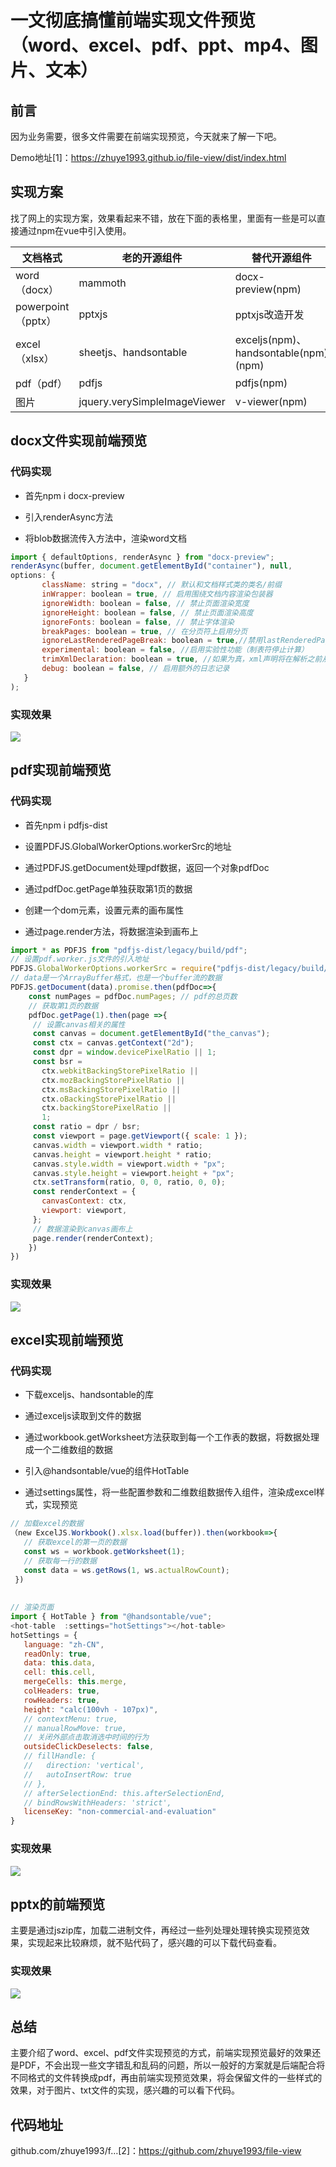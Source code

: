 # 一文彻底搞懂前端实现文件预览（word、excel、pdf、ppt、mp4、图片、文本）

## 前言

因为业务需要，很多文件需要在前端实现预览，今天就来了解一下吧。

Demo地址[1]：https://zhuye1993.github.io/file-view/dist/index.html

## 实现方案

找了网上的实现方案，效果看起来不错，放在下面的表格里，里面有一些是可以直接通过npm在vue中引入使用。

| 文档格式             | 老的开源组件                       | 替代开源组件                              |
| ---------------- | ---------------------------- | ----------------------------------- |
| word（docx）       | mammoth                      | docx-preview(npm)                   |
| powerpoint（pptx） | pptxjs                       | pptxjs改造开发                          |
| excel（xlsx）      | sheetjs、handsontable         | exceljs(npm)、handsontable(npm)(npm) |
| pdf（pdf）         | pdfjs                        | pdfjs(npm)                          |
| 图片               | jquery.verySimpleImageViewer | v-viewer(npm)                       |

## docx文件实现前端预览

### 代码实现

- 首先npm i docx-preview

- 引入renderAsync方法

- 将blob数据流传入方法中，渲染word文档

```js
import { defaultOptions, renderAsync } from "docx-preview";
renderAsync(buffer, document.getElementById("container"), null,
options: {
       className: string = "docx", // 默认和文档样式类的类名/前缀
       inWrapper: boolean = true, // 启用围绕文档内容渲染包装器
       ignoreWidth: boolean = false, // 禁止页面渲染宽度
       ignoreHeight: boolean = false, // 禁止页面渲染高度
       ignoreFonts: boolean = false, // 禁止字体渲染
       breakPages: boolean = true, // 在分页符上启用分页
       ignoreLastRenderedPageBreak: boolean = true,//禁用lastRenderedPageBreak元素的分页
       experimental: boolean = false, //启用实验性功能（制表符停止计算）
       trimXmlDeclaration: boolean = true, //如果为真，xml声明将在解析之前从xml文档中删除
       debug: boolean = false, // 启用额外的日志记录
   }
);
```

### 实现效果

![](C:\Users\Administrator\Desktop\docs\imgs\fe-preview-1.jpg)

## pdf实现前端预览

### 代码实现

- 首先npm i pdfjs-dist

- 设置PDFJS.GlobalWorkerOptions.workerSrc的地址

- 通过PDFJS.getDocument处理pdf数据，返回一个对象pdfDoc

- 通过pdfDoc.getPage单独获取第1页的数据

- 创建一个dom元素，设置元素的画布属性

- 通过page.render方法，将数据渲染到画布上

```js
import * as PDFJS from "pdfjs-dist/legacy/build/pdf";
// 设置pdf.worker.js文件的引入地址
PDFJS.GlobalWorkerOptions.workerSrc = require("pdfjs-dist/legacy/build/pdf.worker.entry.js");
// data是一个ArrayBuffer格式，也是一个buffer流的数据
PDFJS.getDocument(data).promise.then(pdfDoc=>{
    const numPages = pdfDoc.numPages; // pdf的总页数
    // 获取第1页的数据
    pdfDoc.getPage(1).then(page =>{
     // 设置canvas相关的属性
     const canvas = document.getElementById("the_canvas");
     const ctx = canvas.getContext("2d");
     const dpr = window.devicePixelRatio || 1;
     const bsr =
       ctx.webkitBackingStorePixelRatio ||
       ctx.mozBackingStorePixelRatio ||
       ctx.msBackingStorePixelRatio ||
       ctx.oBackingStorePixelRatio ||
       ctx.backingStorePixelRatio ||
       1;
     const ratio = dpr / bsr;
     const viewport = page.getViewport({ scale: 1 });
     canvas.width = viewport.width * ratio;
     canvas.height = viewport.height * ratio;
     canvas.style.width = viewport.width + "px";
     canvas.style.height = viewport.height + "px";
     ctx.setTransform(ratio, 0, 0, ratio, 0, 0);
     const renderContext = {
       canvasContext: ctx,
       viewport: viewport,
     };
     // 数据渲染到canvas画布上
     page.render(renderContext);
    })
})
```

### 实现效果

![](C:\Users\Administrator\Desktop\docs\imgs\fe-preview-2.jpg)

## excel实现前端预览

### 代码实现

- 下载exceljs、handsontable的库

- 通过exceljs读取到文件的数据

- 通过workbook.getWorksheet方法获取到每一个工作表的数据，将数据处理成一个二维数组的数据

- 引入@handsontable/vue的组件HotTable

- 通过settings属性，将一些配置参数和二维数组数据传入组件，渲染成excel样式，实现预览

```js
// 加载excel的数据
（new ExcelJS.Workbook().xlsx.load(buffer)).then(workbook=>{
   // 获取excel的第一页的数据
   const ws = workbook.getWorksheet(1);
   // 获取每一行的数据
   const data = ws.getRows(1, ws.actualRowCount);
 })
 
 
// 渲染页面
import { HotTable } from "@handsontable/vue";
<hot-table  :settings="hotSettings"></hot-table>
hotSettings = {
   language: "zh-CN",
   readOnly: true,
   data: this.data,
   cell: this.cell,
   mergeCells: this.merge,
   colHeaders: true,
   rowHeaders: true,
   height: "calc(100vh - 107px)",
   // contextMenu: true,
   // manualRowMove: true,
   // 关闭外部点击取消选中时间的行为
   outsideClickDeselects: false,
   // fillHandle: {
   //   direction: 'vertical',
   //   autoInsertRow: true
   // },
   // afterSelectionEnd: this.afterSelectionEnd,
   // bindRowsWithHeaders: 'strict',
   licenseKey: "non-commercial-and-evaluation"
}
```

### 实现效果

![](C:\Users\Administrator\Desktop\docs\imgs\fe-preview-3.jpg)

## pptx的前端预览

主要是通过jszip库，加载二进制文件，再经过一些列处理处理转换实现预览效果，实现起来比较麻烦，就不贴代码了，感兴趣的可以下载代码查看。

### 实现效果

![](C:\Users\Administrator\Desktop\docs\imgs\fe-preview-4.jpg)

## 总结

主要介绍了word、excel、pdf文件实现预览的方式，前端实现预览最好的效果还是PDF，不会出现一些文字错乱和乱码的问题，所以一般好的方案就是后端配合将不同格式的文件转换成pdf，再由前端实现预览效果，将会保留文件的一些样式的效果，对于图片、txt文件的实现，感兴趣的可以看下代码。

## 代码地址

github.com/zhuye1993/f…[2]：https://github.com/zhuye1993/file-view
